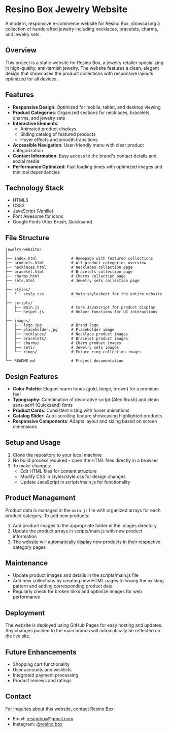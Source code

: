 # Resino Box Jewelry Website

A modern, responsive e-commerce website for Resino Box, showcasing a collection of handcrafted jewelry including necklaces, bracelets, charms, and jewelry sets.

## Overview

This project is a static website for Resino Box, a jewelry retailer specializing in high-quality, anti-tarnish jewelry. The website features a clean, elegant design that showcases the product collections with responsive layouts optimized for all devices.

## Features

- **Responsive Design**: Optimized for mobile, tablet, and desktop viewing
- **Product Categories**: Organized sections for necklaces, bracelets, charms, and jewelry sets
- **Interactive Elements**: 
  - Animated product displays
  - Sliding catalog of featured products
  - Hover effects and smooth transitions
- **Accessible Navigation**: User-friendly menu with clear product categorization
- **Contact Information**: Easy access to the brand's contact details and social media
- **Performance Optimized**: Fast loading times with optimized images and minimal dependencies

## Technology Stack

- HTML5
- CSS3
- JavaScript (Vanilla)
- Font Awesome for icons
- Google Fonts (Alex Brush, Quicksand)

## File Structure

```
jewelry-website/
│
├── index.html               # Homepage with featured collections
├── products.html            # All product categories overview
├── necklaces.html           # Necklaces collection page
├── bracelet.html            # Bracelets collection page
├── charms.html              # Charms collection page
├── sets.html                # Jewelry sets collection page
│
├── styles/
│   └── style.css            # Main stylesheet for the entire website
│
├── scripts/
│   ├── main.js              # Core JavaScript for product display
│   └── helper.js            # Helper functions for UI interactions
│
├── images/
│   ├── logo.jpg             # Brand logo
│   ├── placeholder.jpg      # Placeholder image
│   ├── necklaces/           # Necklace product images
│   ├── bracelets/           # Bracelet product images
│   ├── charms/              # Charm product images
│   ├── sets/                # Jewelry sets images
│   └── rings/               # Future ring collection images
│
└── README.md                # Project documentation
```

## Design Features

- **Color Palette**: Elegant warm tones (gold, beige, brown) for a premium feel
- **Typography**: Combination of decorative script (Alex Brush) and clean sans-serif (Quicksand) fonts
- **Product Cards**: Consistent sizing with hover animations
- **Catalog Slider**: Auto-scrolling feature showcasing highlighted products
- **Responsive Components**: Adapts layout and sizing based on screen dimensions

## Setup and Usage

1. Clone the repository to your local machine
2. No build process required - open the HTML files directly in a browser
3. To make changes:
   - Edit HTML files for content structure
   - Modify CSS in styles/style.css for design changes
   - Update JavaScript in scripts/main.js for functionality

## Product Management

Product data is managed in the `main.js` file with organized arrays for each product category. To add new products:

1. Add product images to the appropriate folder in the images directory
2. Update the product arrays in scripts/main.js with new product information
3. The website will automatically display new products in their respective category pages

## Maintenance

- Update product images and details in the scripts/main.js file
- Add new collections by creating new HTML pages following the existing pattern and adding corresponding product data
- Regularly check for broken links and optimize images for web performance

## Deployment

The website is deployed using GitHub Pages for easy hosting and updates. Any changes pushed to the main branch will automatically be reflected on the live site.

## Future Enhancements

- Shopping cart functionality
- User accounts and wishlists
- Integrated payment processing
- Product reviews and ratings

## Contact

For inquiries about this website, contact Resino Box:
- Email: resinobox@gmail.com
- Instagram: [@resino.box](https://www.instagram.com/resino.box)